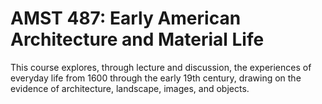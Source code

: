 # AMST 487: Early American Architecture and Material Life

This course explores, through lecture and discussion, the experiences of everyday life from 1600 through the early 19th century, drawing on the evidence of architecture, landscape, images, and objects.